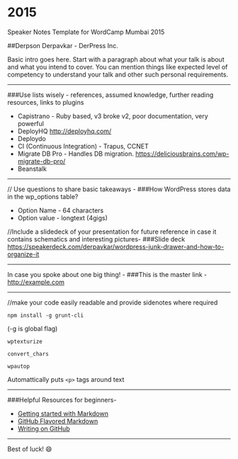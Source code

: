 # 2015
Speaker Notes Template for WordCamp Mumbai 2015

##Derpson Derpavkar - DerPress Inc.

Basic intro goes here. Start with a paragraph about what your talk is about and what you intend to cover. You can mention things like expected level of competency to understand your talk and other such personal requirements.

------------------------------------------------------------

###Use lists wisely - references, assumed knowledge, further reading resources, links to plugins
- Capistrano - Ruby based, v3 broke v2, poor documentation, very powerful
- DeployHQ http://deployhq.com/
- Deploydo
- CI (Continuous Integration) - Trapus, CCNET
- Migrate DB Pro - Handles DB migration. https://deliciousbrains.com/wp-migrate-db-pro/
- Beanstalk

------------------------------------------------------------

// Use questions to share basic takeaways - 
###How WordPress stores data in the wp_options table?
- Option Name - 64 characters
- Option value - longtext (4gigs)

//Include a slidedeck of your presentation for future reference in case it contains schematics and interesting pictures-
###Slide deck
https://speakerdeck.com/derpavkar/wordpress-junk-drawer-and-how-to-organize-it

------------------------------------------------------------

In case you spoke about one big thing! -
###This is the master link - http://example.com

------------------------------------------------------------

//make your code easily readable and provide sidenotes where required

`npm install -g grunt-cli`

(-g is global flag)

`wptexturize`

`convert_chars`

`wpautop`

Automattically puts `<p>` tags around text

------------------------------------------------------------

###Helpful Resources for beginners- 
- [Getting started with Markdown](http://publish.illinois.edu/commonsknowledge/2014/01/23/getting-started-with-markdown/) 
- [GitHub Flavored Markdown](https://help.github.com/articles/github-flavored-markdown/)
- [Writing on GitHub](https://help.github.com/articles/writing-on-github/)

------------------------------------------------------------

Best of luck!
:smile:
